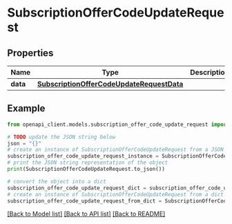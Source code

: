 # SubscriptionOfferCodeUpdateRequest


## Properties

Name | Type | Description | Notes
------------ | ------------- | ------------- | -------------
**data** | [**SubscriptionOfferCodeUpdateRequestData**](SubscriptionOfferCodeUpdateRequestData.md) |  | 

## Example

```python
from openapi_client.models.subscription_offer_code_update_request import SubscriptionOfferCodeUpdateRequest

# TODO update the JSON string below
json = "{}"
# create an instance of SubscriptionOfferCodeUpdateRequest from a JSON string
subscription_offer_code_update_request_instance = SubscriptionOfferCodeUpdateRequest.from_json(json)
# print the JSON string representation of the object
print(SubscriptionOfferCodeUpdateRequest.to_json())

# convert the object into a dict
subscription_offer_code_update_request_dict = subscription_offer_code_update_request_instance.to_dict()
# create an instance of SubscriptionOfferCodeUpdateRequest from a dict
subscription_offer_code_update_request_from_dict = SubscriptionOfferCodeUpdateRequest.from_dict(subscription_offer_code_update_request_dict)
```
[[Back to Model list]](../README.md#documentation-for-models) [[Back to API list]](../README.md#documentation-for-api-endpoints) [[Back to README]](../README.md)


